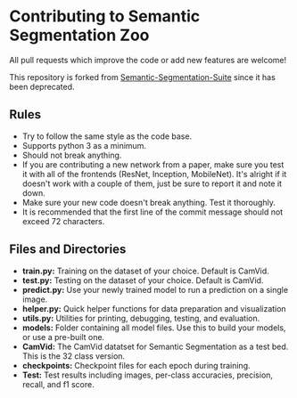 # Contributing to Semantic Segmentation Zoo


All pull requests which improve the code or add new features are welcome! 

This repository is forked from [Semantic-Segmentation-Suite](https://github.com/GeorgeSeif/Semantic-Segmentation-Suite) since it has been deprecated.


## Rules

* Try to follow the same style as the code base.
* Supports python 3 as a minimum.
* Should not break anything.
* If you are contributing a new network from a paper, make sure you test it with all of the frontends (ResNet, Inception, MobileNet). It's alright if it doesn't work with a couple of them, just be sure to report it and note it down.
* Make sure your new code doesn't break anything. Test it thoroughly.
* It is recommended that the first line of the commit message should not exceed 72 characters.


## Files and Directories

* **train.py:** Training on the dataset of your choice. Default is CamVid.
* **test.py:** Testing on the dataset of your choice. Default is CamVid.
* **predict.py:** Use your newly trained model to run a prediction on a single image.
* **helper.py:** Quick helper functions for data preparation and visualization
* **utils.py:** Utilities for printing, debugging, testing, and evaluation.
* **models:** Folder containing all model files. Use this to build your models, or use a pre-built one.
* **CamVid:** The CamVid datatset for Semantic Segmentation as a test bed. This is the 32 class version.
* **checkpoints:** Checkpoint files for each epoch during training.
* **Test:** Test results including images, per-class accuracies, precision, recall, and f1 score.
